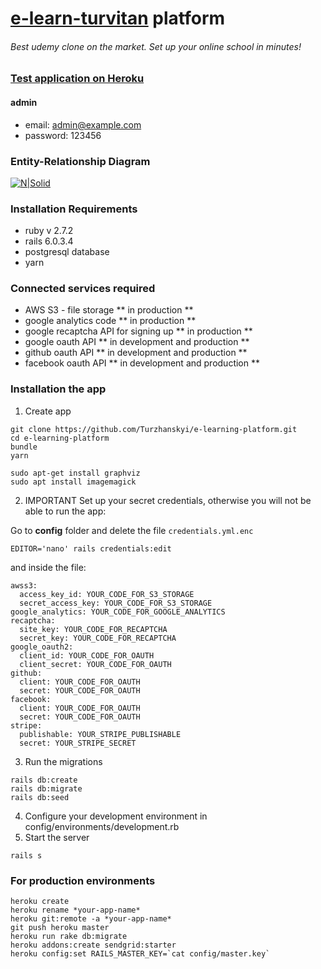 # [e-learn-turvitan](http://www.e-learn-turvitan.ga/) platform

###### Best udemy clone on the market. Set up your online school in minutes!

### [Test application on Heroku](https://e-learn-turvitan.herokuapp.com)
#### admin
* email: admin@example.com
* password: 123456

### Entity-Relationship Diagram

[![N|Solid](https://i.imgur.com/IIWWYxW.png)](e-learn-turvitan.herokuapp.com)

### Installation Requirements
* ruby v 2.7.2
* rails 6.0.3.4
* postgresql database
* yarn

### Connected services required
* AWS S3 - file storage ** in production **
* google analytics code ** in production **
* google recaptcha API for signing up ** in production **
* google oauth API ** in development and production **
* github oauth API ** in development and production **
* facebook oauth API ** in development and production **

### Installation the app

1. Create app
```
git clone https://github.com/Turzhanskyi/e-learning-platform.git
cd e-learning-platform
bundle
yarn

sudo apt-get install graphviz
sudo apt install imagemagick
```
2. IMPORTANT Set up your secret credentials, otherwise you will not be able to run the app:

Go to **config** folder and delete the file `credentials.yml.enc`
```
EDITOR='nano' rails credentials:edit
```
and inside the file:
```
awss3:
  access_key_id: YOUR_CODE_FOR_S3_STORAGE
  secret_access_key: YOUR_CODE_FOR_S3_STORAGE
google_analytics: YOUR_CODE_FOR_GOOGLE_ANALYTICS
recaptcha:
  site_key: YOUR_CODE_FOR_RECAPTCHA
  secret_key: YOUR_CODE_FOR_RECAPTCHA
google_oauth2:
  client_id: YOUR_CODE_FOR_OAUTH
  client_secret: YOUR_CODE_FOR_OAUTH
github:
  client: YOUR_CODE_FOR_OAUTH
  secret: YOUR_CODE_FOR_OAUTH
facebook:
  client: YOUR_CODE_FOR_OAUTH
  secret: YOUR_CODE_FOR_OAUTH
stripe:
  publishable: YOUR_STRIPE_PUBLISHABLE
  secret: YOUR_STRIPE_SECRET
```
3. Run the migrations
```
rails db:create
rails db:migrate
rails db:seed
```
4. Configure your development environment in config/environments/development.rb
5. Start the server
```
rails s
```

### For production environments
```
heroku create
heroku rename *your-app-name*
heroku git:remote -a *your-app-name*
git push heroku master
heroku run rake db:migrate
heroku addons:create sendgrid:starter
heroku config:set RAILS_MASTER_KEY=`cat config/master.key`
```
